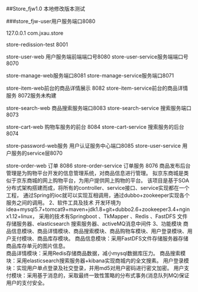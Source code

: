   ##Store_fjw1.0 本地修改版本测试
 
  ###store_fjw-user用户服务端口8080
    
   127.0.0.1  com.jxau.store
    
   store-redission-test 8001
    
   store-user-web 用户服务端前端端口号8080
   store-user-service服务端端口号8070
     
     
   store-manage-web服务端口8081
   store-manage-service服务端口8071
     
     
   store-item-web前台的商品详情展示 8082
   store-item-service前台的商品详情服务 8072服务未构建
     
     
   store-search-web 商品搜索服务端口8083
   store-search-service 搜索服务端口8073
     
     
   store-cart-web 购物车服务的前台 8084
   store-cart-service 搜索服务的后台 8074
    
    
   store-password-web服务  用户认证服务中心端口8085
   store-user-service 用户服务的service层8070
   
   
   store-order-web 订单 8086
   store-order-service 订单服务 8076
   商品发布后台管理是为购物平台开发的信息管理系统，对商品信息进行管理。
   拟京东商城是类似于京东商城的网上购物平台，为用户提供网上购物的平台。
   该项目是基于SOA分布式架构搭建而成，将所有的controller、service接口、service实现都在一个工程，
   通过Spring的ioc就可以实现互相调用，通过dubbo+zookeeper实现各个服务之间的调用。
   2、软件工具及技术
   开发环境为idea+mysql5.7+tomcat9+maven+jdk1.8+git+dubbo2.6+zookeeper3.4+nginx1.12+linux， 
   采用的技术有Springboot 、TkMapper 、Redis 、FastDFS 文件存储服务器、elasticsearch 搜索服务器、activeMQ消息中间件
   3、功能模块
   商品信息模块、商品详情模块、商品搜索模块、商品购物车模块、用户登录模块、用户支付模块、商品库存模块。
   商品信息模块：采用FastDFS文件存储服务器存储商品库存单元的图片信息。   
   商品详情模块：采用Redis存储商品数据，减小mysql数据库压力。
   商品搜索模块：采用elasticsearch搜索服务器+kibana实现商城内的全文搜素。
   用户登录模块：实现用户单点登录及社交登录，并用md5对用户密码进行密文加密。
   用户支付模块：采用基于消息的，采取最终一致性策略的分布式事务(消息队列MQ)保证用户的支付安全。